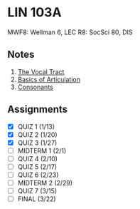 # LIN 103A
MWF8: Wellman 6, LEC
R8: SocSci 80, DIS
## Notes
1. [The Vocal Tract](../notes/vocal-tract.md)
2. [Basics of Articulation](../notes/basics-articulation.md)
3. [Consonants](../notes/consonants.md)
## Assignments
- [x] QUIZ 1 (1/13)
- [x] QUIZ 2 (1/20)
- [x] QUIZ 3 (1/27)
- [ ] MIDTERM 1 (2/1)
- [ ] QUIZ 4 (2/10)
- [ ] QUIZ 5 (2/17)
- [ ] QUIZ 6 (2/23)
- [ ] MIDTERM 2 (2/29)
- [ ] QUIZ 7 (3/15)
- [ ] FINAL (3/22)
